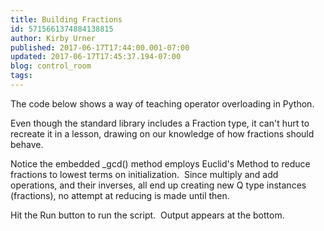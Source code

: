```yaml
---
title: Building Fractions
id: 5715661374884138815
author: Kirby Urner
published: 2017-06-17T17:44:00.001-07:00
updated: 2017-06-17T17:45:37.194-07:00
blog: control_room
tags: 
---
```


The code below shows a way of teaching operator overloading in Python.

Even
 though the standard library includes a Fraction type, it can't hurt to 
recreate it in a lesson, drawing on our knowledge of how fractions 
should behave.

Notice the embedded _gcd() method 
employs Euclid's Method to reduce fractions to lowest terms on 
initialization.  Since multiply and add operations, and their inverses, 
all end up creating new Q type instances (fractions), no attempt at 
reducing is made until then.

Hit the Run button to run the script.  Output appears at the bottom.